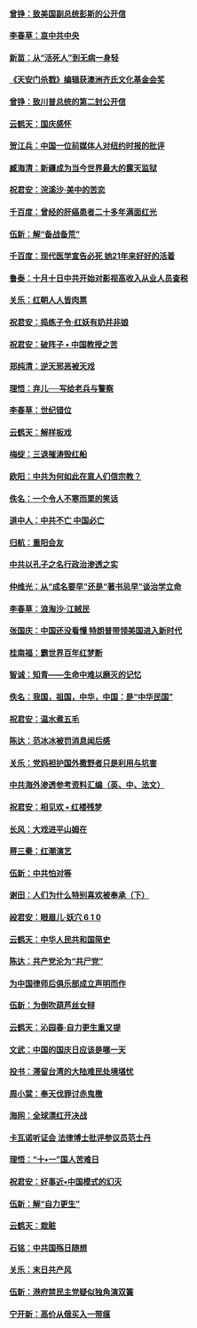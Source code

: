 #### [曾铮：致美国副总统彭斯的公开信](../pages/nsc993/n10779942.md?t=10132134) 

#### [李春草：哀中共中央](../pages/nsc993/n10778921.md?t=10132134) 

#### [新苗：从“活死人”到无病一身轻](../pages/nsc993/n10778538.md?t=10132134) 

#### [《天安门杀戮》编辑获澳洲齐氏文化基金会奖](../pages/nsc993/n10777219.md?t=10132134) 

#### [曾铮：致川普总统的第二封公开信](../pages/nsc993/n10777329.md?t=10132134) 

#### [云鹤天：国庆感怀](../pages/nsc993/n10775823.md?t=10132134) 

#### [贺江兵：中国一位前媒体人对纽约时报的批评](../pages/nsc993/n10776626.md?t=10132134) 

#### [臧海清：新疆成为当今世界最大的露天监狱](../pages/nsc993/n10775817.md?t=10132134) 

#### [祝君安：浣溪沙‧美中的苦恋](../pages/nsc993/n10775813.md?t=10132134) 

#### [千百度：曾经的肝癌患者二十多年满面红光](../pages/nsc993/n10775728.md?t=10132134) 

#### [伍新：解“备战备荒”](../pages/nsc993/n10773928.md?t=10132134) 

#### [千百度：现代医学宣告必死 她21年来好好的活着](../pages/nsc993/n10773703.md?t=10132134) 

#### [鲁泰：十月十日中共开始对影视高收入从业人员查税](../pages/nsc993/n10773444.md?t=10132134) 

#### [关乐：红朝人人皆肉票](../pages/nsc993/n10773429.md?t=10132134) 

#### [祝君安：捣练子令‧红妖有奶并非娘](../pages/nsc993/n10773412.md?t=10132134) 

#### [祝君安：破阵子 • 中国教授之苦](../pages/nsc993/n10772347.md?t=10132134) 

#### [郑纯清：逆天邪恶被天戏](../pages/nsc993/n10772339.md?t=10132134) 

#### [理悟：弃儿──写给老兵与警察](../pages/nsc993/n10772337.md?t=10132134) 

#### [李春草：世纪错位](../pages/nsc993/n10768198.md?t=10132134) 

#### [云鹤天：解样板戏](../pages/nsc993/n10768193.md?t=10132134) 

#### [梅绽：三退摧涛毁红船](../pages/nsc993/n10768163.md?t=10132134) 

#### [欧阳：中共为何如此在意人们信宗教？](../pages/nsc993/n10768144.md?t=10132134) 

#### [佚名：一个令人不寒而栗的笑话](../pages/nsc993/n10768061.md?t=10132134) 

#### [道中人：中共不亡 中国必亡](../pages/nsc993/n10768017.md?t=10132134) 

#### [归航：重阳会友](../pages/nsc993/n10767544.md?t=10132134) 

#### [中共以孔子之名行政治渗透之实](../pages/nsc993/n10767697.md?t=10132134) 

#### [仲维光：从“成名要早”还是“著书忌早”谈治学立命](../pages/nsc993/n10767650.md?t=10132134) 

#### [李春草：浪淘沙‧江贼民](../pages/nsc993/n10767480.md?t=10132134) 

#### [张国庆：中国还没看懂 特朗普带领美国进入新时代](../pages/nsc993/n10764224.md?t=10132134) 

#### [桂南福：霸世界百年红梦断](../pages/nsc993/n10762380.md?t=10132134) 

#### [智诚：知青——生命中难以磨灭的记忆](../pages/nsc993/n10762372.md?t=10132134) 

#### [佚名：我国，祖国，中华，中国：是“中华民国”](../pages/nsc993/n10762366.md?t=10132134) 

#### [祝君安：温水煮五毛](../pages/nsc993/n10762362.md?t=10132134) 

#### [陈达：范冰冰被罚消息闻后感](../pages/nsc993/n10760142.md?t=10132134) 

#### [关乐：党妈袒护国外撒野者只是利用与坑害](../pages/nsc993/n10760019.md?t=10132134) 

#### [中共海外渗透参考资料汇编（英、中、法文）](../pages/nsc993/n10756055.md?t=10132134) 

#### [祝君安：相见欢  •  红楼残梦](../pages/nsc993/n10757542.md?t=10132134) 

#### [长风：大戏进平山姆在](../pages/nsc993/n10757155.md?t=10132134) 

#### [蒋三秦：红潮演艺](../pages/nsc993/n10756736.md?t=10132134) 

#### [伍新：中共怕对等](../pages/nsc993/n10754812.md?t=10132134) 

#### [谢田：人们为什么特别喜欢被奉承（下）](../pages/nsc993/n10755072.md?t=10132134) 

#### [祋君安：眼眉儿‧妖穴 6 1 0](../pages/nsc993/n10754802.md?t=10132134) 

#### [云鹤天：中华人民共和国简史](../pages/nsc993/n10753546.md?t=10132134) 

#### [陈达：共产党沦为“共尸党”](../pages/nsc993/n10753506.md?t=10132134) 

#### [为中国律师后俱乐部成立声明而作](../pages/nsc993/n10753359.md?t=10132134) 

#### [伍新：为倒吹葫芦丝女辩](../pages/nsc993/n10753300.md?t=10132134) 

#### [云鹤天：沁园春‧自力更生重又提](../pages/nsc993/n10752681.md?t=10132134) 

#### [文武：中国的国庆日应该是哪一天](../pages/nsc993/n10752564.md?t=10132134) 

#### [投书：滞留台湾的大陆难民处境堪忧](../pages/nsc993/n10751122.md?t=10132134) 

#### [周小棠：奉天伐罪讨赤鬼檄](../pages/nsc993/n10749279.md?t=10132134) 

#### [海网：全球漂红开决战](../pages/nsc993/n10747774.md?t=10132134) 

#### [卡瓦诺听证会 法律博士批评参议员范士丹](../pages/nsc993/n10748504.md?t=10132134) 

#### [理悟：“十•一”国人苦难日](../pages/nsc993/n10747763.md?t=10132134) 

#### [祝君安：好事近•中国模式的幻灭](../pages/nsc993/n10747755.md?t=10132134) 

#### [伍新：解“自力更生”](../pages/nsc993/n10747744.md?t=10132134) 

#### [云鹤天：栽赃](../pages/nsc993/n10747735.md?t=10132134) 

#### [石铭：中共国殇日随想](../pages/nsc993/n10747202.md?t=10132134) 

#### [关乐：末日共产风](../pages/nsc993/n10745398.md?t=10132134) 

#### [伍新：港府禁民主党疑似独角演双簧](../pages/nsc993/n10745393.md?t=10132134) 

#### [宁开新：高价从俄买入一带瘟](../pages/nsc993/n10745381.md?t=10132134) 

